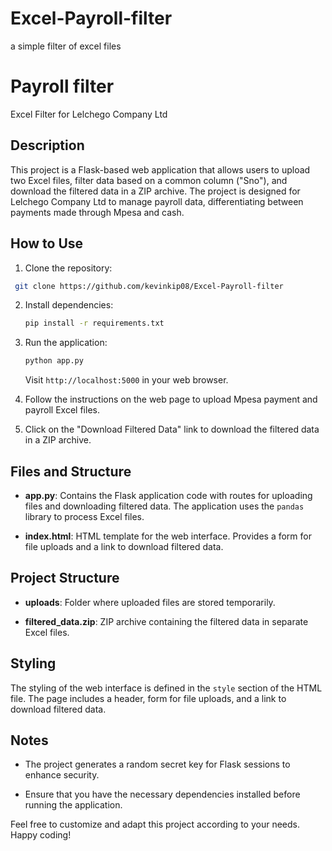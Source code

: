 # Excel-Payroll-filter
a simple filter of excel files 
# Payroll filter

Excel Filter for Lelchego Company Ltd

## Description

This project is a Flask-based web application that allows users to upload two Excel files, filter data based on a common column ("Sno"), and download the filtered data in a ZIP archive. The project is designed for Lelchego Company Ltd to manage payroll data, differentiating between payments made through Mpesa and cash.

## How to Use

1. Clone the repository:

  ```bash
   git clone https://github.com/kevinkip08/Excel-Payroll-filter
   ```

2. Install dependencies:

   ```bash
   pip install -r requirements.txt
   ```

3. Run the application:

   ```bash
   python app.py
   ```

   Visit `http://localhost:5000` in your web browser.

4. Follow the instructions on the web page to upload Mpesa payment and payroll Excel files.

5. Click on the "Download Filtered Data" link to download the filtered data in a ZIP archive.

## Files and Structure

- **app.py**: Contains the Flask application code with routes for uploading files and downloading filtered data. The application uses the `pandas` library to process Excel files.

- **index.html**: HTML template for the web interface. Provides a form for file uploads and a link to download filtered data.

## Project Structure

- **uploads**: Folder where uploaded files are stored temporarily.

- **filtered_data.zip**: ZIP archive containing the filtered data in separate Excel files.

## Styling

The styling of the web interface is defined in the `style` section of the HTML file. The page includes a header, form for file uploads, and a link to download filtered data.

## Notes

- The project generates a random secret key for Flask sessions to enhance security.

- Ensure that you have the necessary dependencies installed before running the application.

Feel free to customize and adapt this project according to your needs. Happy coding!
